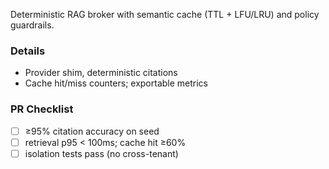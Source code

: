 Deterministic RAG broker with semantic cache (TTL + LFU/LRU) and policy guardrails.

### Details
- Provider shim, deterministic citations
- Cache hit/miss counters; exportable metrics

### PR Checklist
- [ ] ≥95% citation accuracy on seed
- [ ] retrieval p95 < 100ms; cache hit ≥60%
- [ ] isolation tests pass (no cross-tenant)
